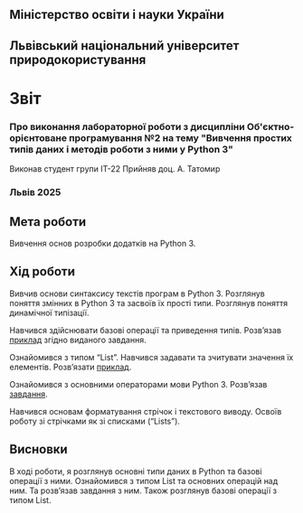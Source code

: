 ## Міністерство освіти і науки України

## Львівський національний університет природокористування
# Звіт 
### Про виконання лабораторної роботи з дисципліни Об'єктно-орієнтоване програмування №2 на тему "Вивчення простих типів даних і методів роботи з ними у Python 3"
Виконав студент групи ІТ-22
Прийняв доц. А. Татомир
### Львів 2025

## Мета роботи
Вивчення основ розробки додатків на Python 3.

## Хід роботи
Вивчив основи синтаксису текстів програм в Python 3.
Розглянув поняття змінних в Python 3 та засвоїв їх прості типи.
Розглянув поняття динамічної типізації.

Навчився здійснювати базові операції та приведення типів. Розв’язав [приклад](./lab-2-variables.py) згідно виданого завдання.

Ознайомився з типом “List”. Навчився задавати та зчитувати значення їх елементів. Розв’язати [приклад](./lab-2-lists.py).

Ознайомився з основними операторами мови Python 3. Розв’язав
[завдання](./lab-2-basic-operations.py).

Навчився основам форматування стрічок і текстового виводу.
Освоїв роботу зі стрічками як зі списками (“Lists”).


## Висновки
В ході роботи, я розглянув основні типи даних в Python та базові операції з ними.
Ознайомився з типом List та основних операцій над ним. Та розв’язав завдання з ним.
Також розглянув базові операції з типом List.




